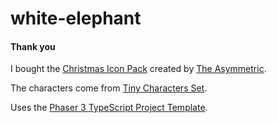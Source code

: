# white-elephant

#### Thank you

I bought the [Christmas Icon Pack](https://asymmetric.itch.io/christmas-pixel-art-icon-pack)
created by [The Asymmetric](https://twitter.com/TheAsymmetric7).

The characters come from [Tiny Characters Set](https://opengameart.org/content/tiny-characters-set).

Uses the [Phaser 3 TypeScript Project Template](https://github.com/photonstorm/phaser3-typescript-project-template).
